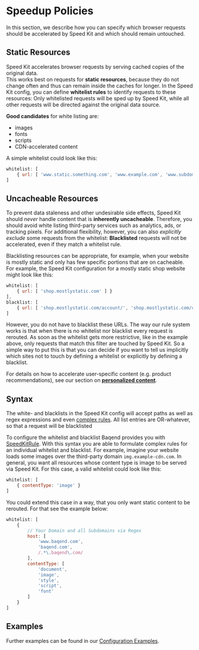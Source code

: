# Speedup Policies

In this section, we describe how you can specify which browser requests should be accelerated by Speed Kit and which should remain untouched. 

## Static Resources

Speed Kit accelerates browser requests by serving cached copies of the original data.  
This works best on requests for **static resources**, because they do not change often and thus can remain inside the caches for longer. 
In the Speed Kit config, you can define **whitelist rules** to identify requests to these resources: 
Only whitelisted requests will be sped up by Speed Kit, while all other requests will be directed against the original data source. 


**Good candidates** for white listing are:

- images
- fonts
- scripts
- CDN-accelerated content

A simple whitelist could look like this:

```js
whitelist: [
    { url: [ 'www.static.something.com', 'www.example.com', 'www.subdomain.example.com'] }
]
```


## Uncacheable Resources

To prevent data staleness and other undesirable side effects, Speed Kit should *never* handle content that is **inherently uncacheable**. 
Therefore, you should avoid white listing third-party services such as analytics, ads, or tracking pixels. 
For additional flexibility, however, you can also *explicitly exclude* some requests from the whitelist: 
**Blacklisted** requests will not be accelerated, even if they match a whitelist rule. 

Blacklisting resources can be appropriate, for example, when your website is mostly static and only has few specific portions that are on cacheable. 
For example, the Speed Kit configuration for a mostly static shop website might look like this:

```js
whitelist: [
    { url: [ 'shop.mostlystatic.com' ] }
],
blacklist: [
    { url: [ 'shop.mostlystatic.com/account/', 'shop.mostlystatic.com/checkout/'] }
]
```

However, you do not have to blacklist these URLs. The way our rule system works is that when there is no whitelist nor blacklist
every request is rerouted. As soon as the whitelist gets more restrictive, like in the example above, only requests that match this filter
are touched by Speed Kit. So a simple way to put this is that you can decide if you want to tell us implicitly which sites not to touch by defining a
whitelist or explicitly by defining a blacklist. 

For details on how to accelerate user-specific content (e.g. product recommendations), see our section on [**personalized content**](../personalized). 

## Syntax

The white- and blacklists in the Speed Kit config will accept paths as well as regex expressions and even [complex rules](../api#SpeedKitRule). 
All list entries are OR-whatever, so that a request will be blacklisted

To configure the whitelist and blacklist Baqend provides you with [SpeedKitRule](../api#SpeedKitRule).
With this syntax you are able to formulate complex rules for an individual whitelist and blacklist.
For example, imagine your website loads some images over the third-party domain `img.example-cdn.com`. 
In general, you want all resources whose content type is image to be served via Speed Kit.
For this case, a valid whitelist could look like this:

```js
whitelist: [
    { contentType: 'image' }
]
```

You could extend this case in a way, that you only want static content to be rerouted. For that see the example below: 
```js
whitelist: [
    {
        // Your Domain and all Subdomains via Regex
        host: [
            'www.baqend.com',
            'baqend.com',
            /.*\.baqend\.com/
        ],
        contentType: [
            'document',
            'image',
            'style',
            'script',
            'font'
        ]        
    }    
]
```

## Examples

Further examples can be found in our [Configuration Examples](../api#Configuration-Examples).
